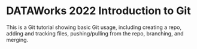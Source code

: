 # DATAWorks 2022 Introduction to Git

This is a Git tutorial showing basic Git usage, including creating a repo,
adding and tracking files, pushing/pulling from the repo, branching, and
merging.